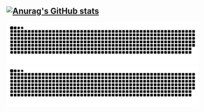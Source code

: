 [![Anurag's GitHub stats](https://github-readme-stats.vercel.app/api?username=MotorTruck1221&show_icons=true&theme=gotham)](https://github.com/anuraghazra/github-readme-stats)
---

![github contribution grid snake animation](https://raw.githubusercontent.com/motortruck1221/motortruck1221/output/github-contribution-grid-snake-dark.svg#gh-dark-mode-only)![github contribution grid snake animation](https://raw.githubusercontent.com/motortruck1221/motortruck1221/output/github-contribution-grid-snake.svg#gh-light-mode-only)
